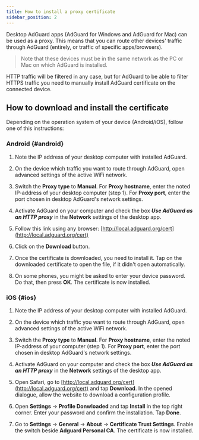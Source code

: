 ```yaml
---
title: How to install a proxy certificate
sidebar_position: 2
---
```


Desktop AdGuard apps (AdGuard for Windows and AdGuard for Mac) can be used as a proxy. This means that you can route other devices' traffic through AdGuard (entirely, or traffic of specific apps/browsers).

>Note that these devices must be in the same network as the PC or Mac on which AdGuard is installed.

HTTP traffic will be filtered in any case, but for AdGuard to be able to filter HTTPS traffic you need to manually install AdGuard certificate on the connected device.

## How to download and install the certificate

Depending on the operation system of your device (Android/iOS), follow one of this instructions:

### Android {#android}

1. Note the IP address of your desktop computer with installed AdGuard.

2. On the device which traffic you want to route through AdGuard, open advanced settings of the active WiFi network.

3. Switch the **Proxy type** to **Manual**. For **Proxy hostname**, enter the noted IP-address of your desktop computer (step 1). For **Proxy port**, enter the port chosen in desktop AdGuard's network settings.

4. Activate AdGuard on your computer and check the box ***Use AdGuard as an HTTP proxy*** in the **Network** settings of the desktop app.

5. Follow this link using any browser: [http://local.adguard.org/cert](http://local.adguard.org/cert)

6. Click on the **Download** button.

7. Once the certificate is downloaded, you need to install it. Tap on the downloaded certificate to open the file, if it didn't open automatically.

8. On some phones, you might be asked to enter your device password. Do that, then press **OK**. The certificate is now installed.


### iOS {#ios}

1. Note the IP address of your desktop computer with installed AdGuard.

2. On the device which traffic you want to route through AdGuard, open advanced settings of the active WiFi network.

3. Switch the **Proxy type** to **Manual**. For **Proxy hostname**, enter the noted IP-address of your computer (step 1). For **Proxy port**, enter the port chosen in desktop AdGuard's network settings.

4. Activate AdGuard on your computer and check the box ***Use AdGuard as an HTTP proxy*** in the **Network** settings of the desktop app.

5. Open Safari, go to [http://local.adguard.org/cert](http://local.adguard.org/cert) and tap **Download**. In the opened dialogue, allow the website to download a configuration profile.

6. Open **Settings** -> **Profile Donwloaded** and tap **Install** in the top right corner. Enter your password and confirm the installation. Tap **Done**.

7. Go to **Settings** -> **General** -> **About** -> **Certificate Trust Settings**. Enable the switch beside **Adguard Personal CA**. The certificate is now installed.